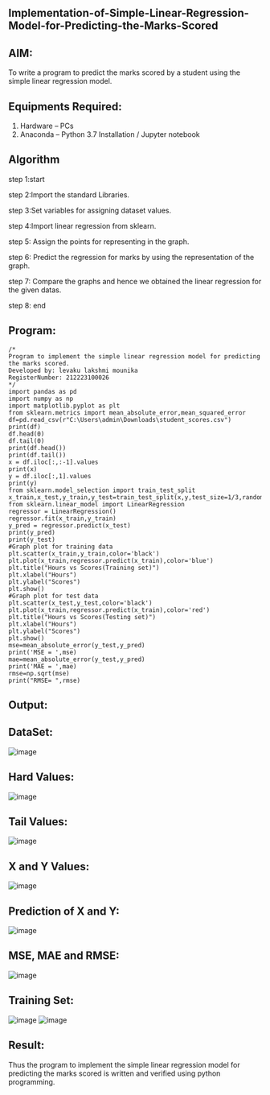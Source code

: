 ## Implementation-of-Simple-Linear-Regression-Model-for-Predicting-the-Marks-Scored

## AIM:
To write a program to predict the marks scored by a student using the simple linear regression model.

## Equipments Required:
1. Hardware – PCs
2. Anaconda – Python 3.7 Installation / Jupyter notebook

## Algorithm
step 1:start

step 2:Import the standard Libraries.

step 3:Set variables for assigning dataset values.

step 4:Import linear regression from sklearn.

step 5: Assign the points for representing in the graph.

step 6: Predict the regression for marks by using the representation of the graph.

step 7: Compare the graphs and hence we obtained the linear regression for the given datas.

step 8: end 
## Program:
```
/*
Program to implement the simple linear regression model for predicting the marks scored.
Developed by: levaku lakshmi mounika
RegisterNumber: 212223100026 
*/
import pandas as pd
import numpy as np
import matplotlib.pyplot as plt
from sklearn.metrics import mean_absolute_error,mean_squared_error
df=pd.read_csv(r"C:\Users\admin\Downloads\student_scores.csv")
print(df)
df.head(0)
df.tail(0)
print(df.head())
print(df.tail())
x = df.iloc[:,:-1].values
print(x)
y = df.iloc[:,1].values
print(y)
from sklearn.model_selection import train_test_split
x_train,x_test,y_train,y_test=train_test_split(x,y,test_size=1/3,random_state=0)
from sklearn.linear_model import LinearRegression
regressor = LinearRegression()
regressor.fit(x_train,y_train)
y_pred = regressor.predict(x_test)
print(y_pred)
print(y_test)
#Graph plot for training data
plt.scatter(x_train,y_train,color='black')
plt.plot(x_train,regressor.predict(x_train),color='blue')
plt.title("Hours vs Scores(Training set)")
plt.xlabel("Hours")
plt.ylabel("Scores")
plt.show()
#Graph plot for test data
plt.scatter(x_test,y_test,color='black')
plt.plot(x_train,regressor.predict(x_train),color='red')
plt.title("Hours vs Scores(Testing set)")
plt.xlabel("Hours")
plt.ylabel("Scores")
plt.show()
mse=mean_absolute_error(y_test,y_pred)
print('MSE = ',mse)
mae=mean_absolute_error(y_test,y_pred)
print('MAE = ',mae)
rmse=np.sqrt(mse)
print("RMSE= ",rmse)
```








## Output:
## DataSet:
![image](https://github.com/user-attachments/assets/5ff33b39-210d-4766-b3aa-5e3473dff374)
## Hard Values:
![image](https://github.com/user-attachments/assets/f501445a-e9c4-432b-af9b-30873f36fec3)
## Tail Values:
![image](https://github.com/user-attachments/assets/2141027a-19e3-4dba-9421-3484bef1ac9d)
## X and Y Values:
![image](https://github.com/user-attachments/assets/6effc881-f9fc-42bf-ade0-b3c2ca303b26)
## Prediction of X and Y:
![image](https://github.com/user-attachments/assets/66cb9040-9730-4a70-ac94-21303b0d9e78)
## MSE, MAE and RMSE:
![image](https://github.com/user-attachments/assets/bc9e53aa-29ae-463c-a750-7ebc8c12592a)
## Training Set:
![image](https://github.com/user-attachments/assets/eae8ee8f-f4bc-466a-a4f1-b7d464efe8e0)
![image](https://github.com/user-attachments/assets/185ead62-081f-4570-a47f-1ab80015077e)

## Result:
Thus the program to implement the simple linear regression model for predicting the marks scored is written and verified using python programming.

